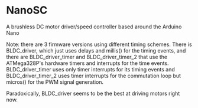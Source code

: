 # NanoSC
A brushless DC motor driver/speed controller based around the Arduino Nano

Note: there are 3 firmware versions using different timing schemes. There is BLDC_driver, which just uses delays and millis() for the timing events, and there are BLDC_driver_timer and BLDC_driver_timer_2 that use the ATMega328P's hardware timers and interrupts for the time events. BLDC_driver_timer uses only timer interrupts for its timing events and BLDC_driver_timer_2 uses timer interrupts for the commutation loop but micros() for the PWM signal generation.

Paradoxically, BLDC_driver seems to be the best at driving motors right now.
